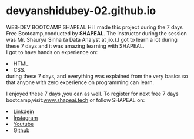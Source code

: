 # devyanshidubey-02.github.io
WEB-DEV BOOTCAMP SHAPEAL
Hi I made this project during the 7 days Free Bootcamp,conducted by <b>SHAPEAL</b>.
The instructor during the session was Mr. Shaurya Sinha (a Data Analyst at jio.).I got to learn a lot during these 7 days and it was amazing learning with SHAPEAL.
<br>I got to have hands on experience on:
<li>HTML.
 <li>CSS.
 <br>during these 7 days, and everything was explained from the very basics so that anyone with zero experience on programming can learn.
 
 I enjoyed these 7 days ,you can as well. To register for next free 7 days bootcamp,visit:www.shapeai.tech
 or follow SHAPEAL on:
 <li><a href="https://in.linkedin.com/company/shapeai">Linkdein</a>
<li><a href="https//www.instagram.com/shape.ai/?hl=en">Instagram</a>
<li><a href="https://www.youtube.com/channel/UcTUvDLTW9meuDXWcbmlSPdA">Youtube</b>
<li><a href ="https://github.com/shapeai">Github</a>
